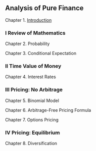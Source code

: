 ## Analysis of Pure Finance

Chapter 1. [Introduction](AP-intro.pdf)

### I Review of Mathematics

Chapter 2. Probability

Chapter 3. Conditional Expectation

### II Time Value of Money

Chapter 4. Interest Rates

### III Pricing: No Arbitrage

Chapter 5. Binomial Model

Chapter 6. Arbitrage-Free Pricing Formula

Chapter 7. Options Pricing

### IV Pricing: Equilibrium

Chapter 8. Diversification


